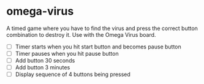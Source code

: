 # omega-virus

A timed game where you have to find the virus and press the correct button combination to destroy it. Use with the Omega Virus board.

* [ ] Timer starts when you hit start button and becomes pause button
* [ ] Timer pauses when you hit pause button
* [ ] Add button 30 seconds
* [ ] Add button 3 minutes
* [ ] Display sequence of 4 buttons being pressed
